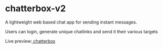 # chatterbox-v2

A lightweight web based chat app for sending instant messages. 

Users can login, generate unique chatlinks and send it their various targets

Live preview:<a href="https://chatterbox-v2.vercel.app"> chatterbox</a>
